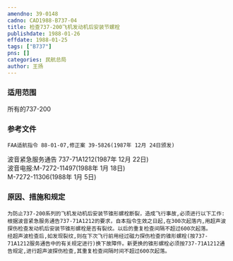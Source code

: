 ```yaml
---
amendno: 39-0148  
cadno: CAD1988-B737-04  
title: 检查737-200飞机发动机后安装节螺栓  
publishdate: 1988-01-26  
effdate: 1988-01-25  
tags: ["B737"]  
pns: []  
categories: 民航总局  
author: 王扬  
---
```

  
### 适用范围  
所有的737-200  
  
<!--more-->  
### 参考文件  
    FAA适航指令 88-01-07,修正案 39-5826(1987年 12月 24日颁发)  
波音紧急服务通告 737-71A1212(1987年 12月 22日)  
波音电报:M-7272-11497(1988年 1月 18日)  
    M-7272-11306(1988年 1月 5日)  
  
### 原因、措施和规定  
    为防止737-200系列的飞机发动机后安装节锥形螺栓断裂，造成飞行事故,必须进行以下工作:  
    根据波音紧急服务通告737-71A1212的要求，自本指令生效之日起,在300次起落内,用超声波探伤检查发动机后安装节锥形螺栓是否有裂纹。以后的重复检查间隔不超过600次起落。  
    经超声波检查后,如发现裂纹,则在下次飞行前用经过磁力探伤检查的锥形螺栓(按737-71A1212服务通告中的有关规定进行)换下故障件。新更换的锥形螺栓必须按737-71A1212通告规定,进行超声波探伤检查,其重复检查间隔时间不超过600次起落。  
  
